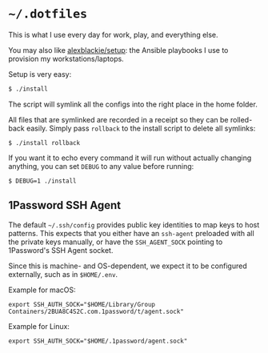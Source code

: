 # `~/.dotfiles`

This is what I use every day for work, play, and everything else.

You may also like [alexblackie/setup](https://github.com/alexblackie/setup):
the Ansible playbooks I use to provision my workstations/laptops.

Setup is very easy:

```bash
$ ./install
```

The script will symlink all the configs into the right place in the home folder.

All files that are symlinked are recorded in a receipt so they can be
rolled-back easily. Simply pass `rollback` to the install script to delete all
symlinks:

```
$ ./install rollback
```

If you want it to echo every command it will run without actually changing
anything, you can set `DEBUG` to any value before running:

```
$ DEBUG=1 ./install
```

## 1Password SSH Agent

The default `~/.ssh/config` provides public key identities to map keys to host
patterns. This expects that you either have an `ssh-agent` preloaded with all
the private keys manually, or have the `SSH_AGENT_SOCK` pointing to 1Password's
SSH Agent socket.

Since this is machine- and OS-dependent, we expect it to be configured
externally, such as in `$HOME/.env`.

Example for macOS:

```
export SSH_AUTH_SOCK="$HOME/Library/Group Containers/2BUA8C4S2C.com.1password/t/agent.sock"
```

Example for Linux:

```
export SSH_AUTH_SOCK="$HOME/.1password/agent.sock"
```
